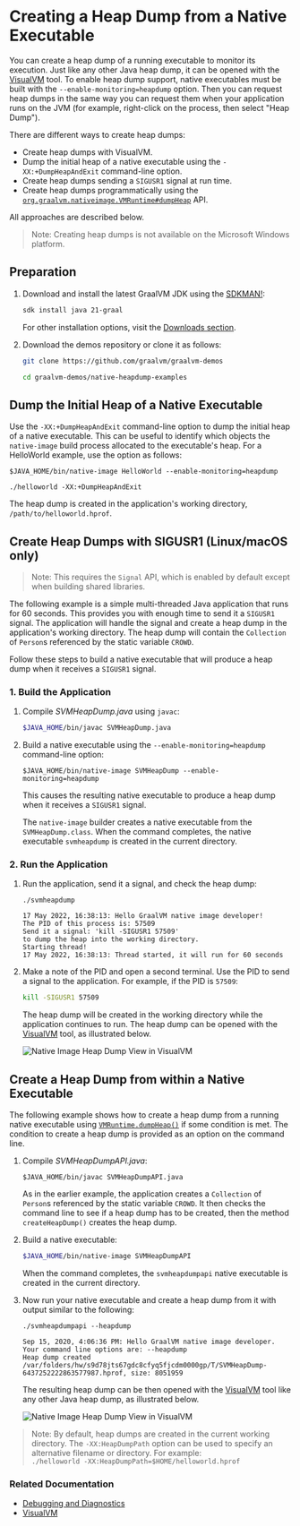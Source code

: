# Creating a Heap Dump from a Native Executable

You can create a heap dump of a running executable to monitor its execution. Just like any other Java heap dump, it can be opened with the [VisualVM](https://visualvm.github.io/) tool. To enable heap dump support, native executables must be built with the `--enable-monitoring=heapdump` option.
Then you can request heap dumps in the same way you can request them when your application runs on the JVM (for example, right-click on the process, then select "Heap Dump"). 

There are different ways to create heap dumps:
* Create heap dumps with VisualVM.
* Dump the initial heap of a native executable using the `-XX:+DumpHeapAndExit` command-line option.
* Create heap dumps sending a `SIGUSR1` signal at run time.
* Create heap dumps programmatically using the [`org.graalvm.nativeimage.VMRuntime#dumpHeap`](https://github.com/oracle/graal/blob/master/substratevm/src/com.oracle.svm.core/src/com/oracle/svm/core/VMInspectionOptions.java) API.

All approaches are described below.

>Note: Creating heap dumps is not available on the Microsoft Windows platform.

## Preparation

1.  Download and install the latest GraalVM JDK using the [SDKMAN!](https://sdkman.io/jdks#graal):
    ```bash
    sdk install java 21-graal
    ```
    For other installation options, visit the [Downloads section](https://www.graalvm.org/downloads/).

2. Download the demos repository or clone it as follows:
    ```bash
    git clone https://github.com/graalvm/graalvm-demos
    ```
    ```bash
    cd graalvm-demos/native-heapdump-examples
    ```

## Dump the Initial Heap of a Native Executable

Use the `-XX:+DumpHeapAndExit` command-line option to dump the initial heap of a native executable.
This can be useful to identify which objects the `native-image` build process allocated to the executable's heap. 
For a HelloWorld example, use the option as follows:

```shell
$JAVA_HOME/bin/native-image HelloWorld --enable-monitoring=heapdump
```
```shell
./helloworld -XX:+DumpHeapAndExit
```
The heap dump is created in the application's working directory, `/path/to/helloworld.hprof`.

## Create Heap Dumps with SIGUSR1 (Linux/macOS only)

>Note: This requires the `Signal` API, which is enabled by default except when building shared libraries.

The following example is a simple multi-threaded Java application that runs for 60 seconds. 
This provides you with enough time to send it a `SIGUSR1` signal. The application will handle the signal and create a heap dump in the application's working directory. The heap dump will contain the `Collection` of `Person`s referenced by the static variable `CROWD`.

Follow these steps to build a native executable that will produce a heap dump when it receives a `SIGUSR1` signal.

### 1. Build the Application

1. Compile _SVMHeapDump.java_ using `javac`:
    ```bash
    $JAVA_HOME/bin/javac SVMHeapDump.java
    ```

2. Build a native executable using the `--enable-monitoring=heapdump` command-line option:
    ```shell
    $JAVA_HOME/bin/native-image SVMHeapDump --enable-monitoring=heapdump
    ```
    This causes the resulting native executable to produce a heap dump when it receives a `SIGUSR1` signal.

    The `native-image` builder creates a native executable from the `SVMHeapDump.class`.
    When the command completes, the native executable `svmheapdump` is created in the current directory.

### 2. Run the Application

1.  Run the application, send it a signal, and check the heap dump:
    ```shell
    ./svmheapdump
    ```
    ```
    17 May 2022, 16:38:13: Hello GraalVM native image developer! 
    The PID of this process is: 57509
    Send it a signal: 'kill -SIGUSR1 57509' 
    to dump the heap into the working directory.
    Starting thread!
    17 May 2022, 16:38:13: Thread started, it will run for 60 seconds
    ```

2. Make a note of the PID and open a second terminal. Use the PID to send a signal to the application. For example, if the PID is `57509`:
    ```bash
    kill -SIGUSR1 57509
    ```
    The heap dump will be created in the working directory while the application continues to run. The heap dump can be opened with the [VisualVM](https://visualvm.github.io/) tool, as illustrated below.

    ![Native Image Heap Dump View in VisualVM](img/heap-dump.png)

## Create a Heap Dump from within a Native Executable

The following example shows how to create a heap dump from a running native executable using [`VMRuntime.dumpHeap()`](https://github.com/oracle/graal/blob/master/substratevm/src/com.oracle.svm.core/src/com/oracle/svm/core/VMInspection.java) if some condition is met.
The condition to create a heap dump is provided as an option on the command line.
1. Compile _SVMHeapDumpAPI.java_:
    ```shell
    $JAVA_HOME/bin/javac SVMHeapDumpAPI.java
    ```
    As in the earlier example, the application creates a `Collection` of `Person`s referenced by the static variable `CROWD`. It then checks the command line to see if a heap dump has to be created, then the method `createHeapDump()` creates the heap dump.

2. Build a native executable:
    ```bash
    $JAVA_HOME/bin/native-image SVMHeapDumpAPI
    ```
    When the command completes, the `svmheapdumpapi` native executable is created in the current directory.

3. Now run your native executable and create a heap dump from it with output similar to the following:

    ```shell
    ./svmheapdumpapi --heapdump
    ```
    ```
    Sep 15, 2020, 4:06:36 PM: Hello GraalVM native image developer.
    Your command line options are: --heapdump
    Heap dump created /var/folders/hw/s9d78jts67gdc8cfyq5fjcdm0000gp/T/SVMHeapDump-6437252222863577987.hprof, size: 8051959
    ```
    The resulting heap dump can be then opened with the [VisualVM](https://visualvm.github.io/) tool like any other Java heap dump, as illustrated below.

    ![Native Image Heap Dump View in VisualVM](img/heap-dump-api.png)

>Note: By default, heap dumps are created in the current working directory. The `-XX:HeapDumpPath` option can be used to specify an alternative filename or directory. For example:  
> `./helloworld -XX:HeapDumpPath=$HOME/helloworld.hprof`

### Related Documentation

* [Debugging and Diagnostics](https://www.graalvm.org/latest/reference-manual/native-image/debugging-and-diagnostics/)
* [VisualVM](https://www.graalvm.org/latest/tools/visualvm/)